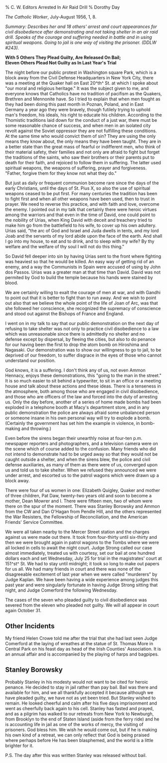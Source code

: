 % C. W. Editors Arrested In Air Raid Drill
% Dorothy Day

*The Catholic Worker*, July-August 1956, 1, 8.

*Summary: Describes her and 18 others' arrest and court appearances for
civil disobedience after demonstrating and not taking shelter in an air
raid drill. Speaks of the courage and suffering needed in battle and in
using spiritual weapons. Going to jail is one way of visiting the
prisoner. (DDLW \#243).*

**With 5 Others They Plead Guilty, Are Released On Bail;  
Eleven Others Plead Not Guilty as In Last Year's Trial**

The night before our public protest in Washington square Park, which is
a block away from the Civil Defense Headquarters in New York City, there
was a meeting at the Quaker hall on East 20^th^ St. at which I spoke
about "our moral and religious heritage." It was the subject given to
me, and everyone knows that Catholics have no tradition of pacifism as
the Quakers, Brethren and Mennonite have. So I tried to explain that
when men fought as they had been doing this past month in Poznan,
Poland, and in East Germany a year ago they were bravely, though
futilely trying to uphold man's freedom, his ideals, his right to
educate his children. According to the Thomistic traditions laid down
for the conduct of a just war, there must be some reasonable chance of
success, and when men in an isolated city revolt against the Soviet
oppressor they are not fulfilling these conditions. At the same time who
would convict them of sin? They are using the only means they know
about, the only means they have been taught. They are in a better state
than the great mass of fearful or indifferent men, who think of their
material safety, their families and not only are afraid to fight but
forget the traditions of the saints, who saw their brothers or their
parents put to death for their faith, and rejoiced to follow them in
suffering. The latter used spiritual weapons, the weapons of suffering,
prayer and forgiveness. "Father, forgive them for they know not what
they do."

But just as daily or frequent communion become rare since the days of
the early Christians, until the days of St. Pius X, so also the use of
spiritual weapons ceased to be put first. For many centuries the
tradition has been to fight first and when all other weapons have been
used, then to trust in prayer. We need to reverse this practice, and
with faith and love, overcome the enemy. I pointed out in my talk that
certainly there were heroic virtues among the warriors and that even in
the time of David, one could point to the nobility of Urias, when King
David with deceit and treachery tried to make him go from the
battlefield to his wife, to cover up his own adultery. Urias said, "the
arc of God and Israel and Juda dwells in tents, and my lord Joab and the
servants of my lord abide upon the face of the earth. And shall I go
into my house, to eat and to drink, and to sleep with my wife? By thy
welfare and the welfare of thy soul I will not do this thing."

So David fell deeper into sin by having Urias sent to the front where
fighting was heaviest so that he would be killed. An easy way of getting
rid of an enemy, and a way the Communists in Spain were accused of using
by John dos Passos. Urias was a greater man at that time than David.
David was not permited by God to build the temple because his hands were
stained by blood.

We are certainly willing to exalt the courage of men at war, and with
Gandhi to point out that it is better to fight than to run away. And we
wish to point out also that we believe the whole point of the life of
Joan of Arc, was that she followed her conscience, she recognized the
supremacy of conscience and stood out against the Bishops of France and
England.

I went on in my talk to say that our public demonstration on the next
day of refusing to take shelter was not only to practice civil
disobedience to a law which was unreasonable since there is admittedly
no shelter and no defense except by dispersal, by fleeing the cities,
but also to do penance for our having been the first to drop the atom
bomb on Hiroshima and Nagasaki. Our demonstration was to show our
willingness to go to jail, to be deprived of our freedom, to suffer
disgrace in the eyes of those who cannot understand our position.

God knows, it is a suffering. I don't think any of us, not even Ammon
Hennacy, enjoys these demonstrations, this "going to the man in the
street." It is so much easier to sit behind a typewriter, to sit in an
office or a meeting house and talk about these actions and these ideas.
There is a tenseness in the atmosphere, both among those who are engaged
in civil disobedience, and those who are officers of the law and forced
into the duty of arresting us. Only the day before, another of a series
of home made bombs had been exploded in a telephone booth at Macy's
department store, and in any public demonstration the police are always
afraid some unbalanced person or someone insane in his own personal way
will try to explode a bomb. (Certainly the government has set him the
example in violence, in bomb-making and throwing.)

Even before the sirens began their unearthly noise at four-ten p.m.
newspaper reporters and photographers, and a television camera were on
the scene which of course added to the confusion. Many friends who did
not intend to demonstrate had to be urged away so that they would not be
caught outside a shelter, and when the sirens blew, the police and civil
defense auxiliaries, as many of them as there were of us, converged upon
us and told us to take shelter. When we refused they announced we were
under arrest, and escorted us to the patrol wagons which were drawn up a
block away.

There were four of us women in one: Elizabeth Quigley, Quaker and mother
of three children, Pat Daw, twenty-two years old and soon to become a
mother, Dean Mowrer and I. There were fifteen men, two of whom were
there on the spur of the moment. There was Stanley Borowsky and Ammon
from the CW and Dan O'Hagan from Pendle Hill, and the others represented
the War Resisters, the Fellowship of Reconciliation, and the American
Friends' Service Committee.

We were all taken nearby to the Mercer Street station and the charges
against us were made out there. It took from four-thirty until
six-thirty and then we were brought again in patrol wagons to the Tombs
where we were all locked in cells to await the night court. Judge Strong
called our case almost immediately, treated us with courtesy, set our
bail at one hundred dollars each and set Wednesday, July 25 for trial in
the magistrates' court at 151^st^ St. We had to stay until midnight; it
took so long to make out papers for us all. We had many friends in court
and there was none of the disagreeable excitement of last year when we
were called "murderers" by Judge Kaplan. We have been having a wide
experience among judges this past year and were singularly fortunate in
having Judge Strong sitting that night, and Judge Comerford the
following Wednesday.

The cases of the seven who pleaded guilty to civil disobedience was
severed from the eleven who pleaded not guilty. We will all appear in
court again October 31.

Other Incidents
---------------

My friend Helen Crowe told me after the trial that she had last seen
Judge Comerford at the laying of wreathes at the statue of St. Thomas
More in Central Park on his feast day as head of the Irish Counties'
Association. It is an annual affair and is accompanied by the playing of
harps and bagpipes.

Stanley Borowsky
----------------

Probably Stanley in his modesty would not want to be cited for heroic
penance. He decided to stay in jail rather than pay bail. Bail was there
and available for him, and we all thankfully accepted it because
although we have pleaded guilty, we have not as yet been tried. But
Stanley wished to remain. He looked cheerful and calm after his five
days imprisonment and went as cheerfully back again to his cell. Stanley
has fasted and prayed, and as a pilgrim has walked to our retreats from
New York to Newburgh, from Brooklyn to the end of Staten Island (aside
from the ferry ride) and he is accounting life in jail as one of the
works of mercy, the visiting of prisoners. God bless him. We wish he
would come out, but if he is making his own kind of a retreat, we can
only reflect that God is being praised where perhaps before He has been
blasphemed, and the world is a little brighter for it.

P.S. The day after this was written Stanley was released without bail.
